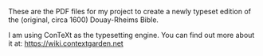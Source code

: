
These are the PDF files for my project to create a newly typeset
edition of the (original, circa 1600) Douay-Rheims Bible.

I am using ConTeXt as the typesetting engine. You can find out more
about it at:
https://wiki.contextgarden.net
